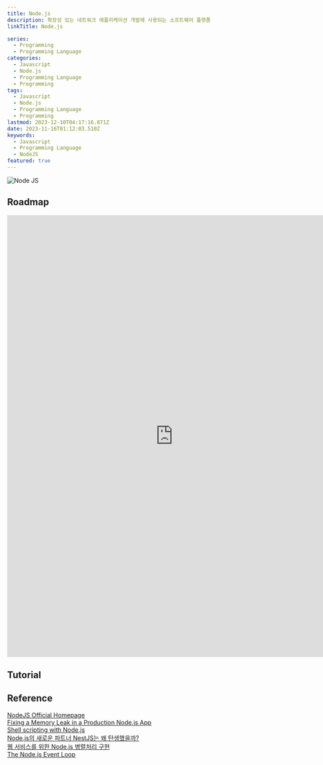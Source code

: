```yaml
---
title: Node.js
description: 확장성 있는 네트워크 애플리케이션 개발에 사용되는 소프트웨어 플랫폼
linkTitle: Node.js

series:
  - Programming
  - Programming Language
categories:
  - Javascript
  - Node.js
  - Programming Language
  - Programming
tags:
  - Javascript
  - Node.js
  - Programming Language
  - Programming
lastmod: 2023-12-10T04:17:16.871Z
date: 2023-11-16T01:12:03.510Z
keywords:
  - Javascript
  - Programming Language
  - NodeJS
featured: true
---
```


![Node JS](media/images/node-js.png "https://zdnet.co.kr/view/?no=20220421181628")

## Roadmap

<p align="center">
<iframe width="768" height="1024" src="https://roadmap.sh/nodejs?s=652b754df43a58c923ce9d26" frameborder="0" allow="accelerometer; autoplay; encrypted-media; gyroscope; picture-in-picture" allowfullscreen></iframe>
</p>

## Tutorial

## Reference

[NodeJS Official Homepage](https://nodejs.org/en)  
[Fixing a Memory Leak in a Production Node.js App](https://kentcdodds.com/blog/fixing-a-memory-leak-in-a-production-node-js-app)  
[Shell scripting with Node.js](https://exploringjs.com/nodejs-shell-scripting/toc.html)  
[Node.js의 새로운 파트너 NestJS는 왜 탄생했을까?](https://yozm.wishket.com/magazine/detail/2215/)  
[웹 서비스를 위한 Node.js 병렬처리 구현](https://yozm.wishket.com/magazine/detail/1556/)  
[The Node.js Event Loop](https://blog.platformatic.dev/the-nodejs-event-loop)
